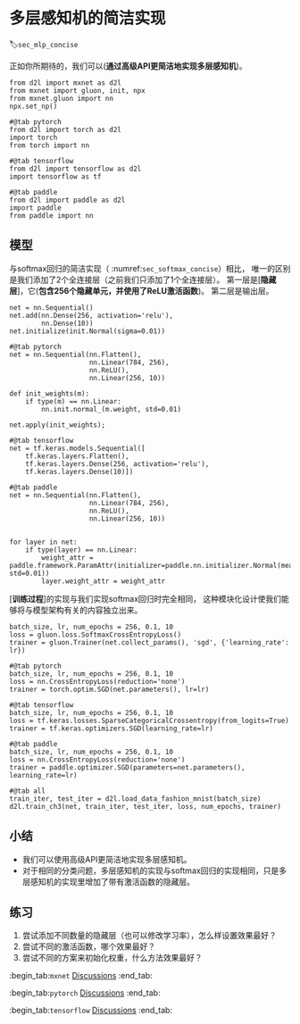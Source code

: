 # 多层感知机的简洁实现
:label:`sec_mlp_concise`

正如你所期待的，我们可以(**通过高级API更简洁地实现多层感知机**)。

```{.python .input}
from d2l import mxnet as d2l
from mxnet import gluon, init, npx
from mxnet.gluon import nn
npx.set_np()
```

```{.python .input}
#@tab pytorch
from d2l import torch as d2l
import torch
from torch import nn
```

```{.python .input}
#@tab tensorflow
from d2l import tensorflow as d2l
import tensorflow as tf
```

```{.python .input}
#@tab paddle
from d2l import paddle as d2l
import paddle
from paddle import nn
```

## 模型

与softmax回归的简洁实现（ :numref:`sec_softmax_concise`）相比，
唯一的区别是我们添加了2个全连接层（之前我们只添加了1个全连接层）。
第一层是[**隐藏层**]，它(**包含256个隐藏单元，并使用了ReLU激活函数**)。
第二层是输出层。

```{.python .input}
net = nn.Sequential()
net.add(nn.Dense(256, activation='relu'),
        nn.Dense(10))
net.initialize(init.Normal(sigma=0.01))
```

```{.python .input}
#@tab pytorch
net = nn.Sequential(nn.Flatten(),
                    nn.Linear(784, 256),
                    nn.ReLU(),
                    nn.Linear(256, 10))

def init_weights(m):
    if type(m) == nn.Linear:
        nn.init.normal_(m.weight, std=0.01)

net.apply(init_weights);
```

```{.python .input}
#@tab tensorflow
net = tf.keras.models.Sequential([
    tf.keras.layers.Flatten(),
    tf.keras.layers.Dense(256, activation='relu'),
    tf.keras.layers.Dense(10)])
```

```{.python .input}
#@tab paddle
net = nn.Sequential(nn.Flatten(),
                    nn.Linear(784, 256),
                    nn.ReLU(),
                    nn.Linear(256, 10))


for layer in net:
    if type(layer) == nn.Linear:
        weight_attr = paddle.framework.ParamAttr(initializer=paddle.nn.initializer.Normal(mean=0.0, std=0.01))
        layer.weight_attr = weight_attr
```

[**训练过程**]的实现与我们实现softmax回归时完全相同，
这种模块化设计使我们能够将与模型架构有关的内容独立出来。

```{.python .input}
batch_size, lr, num_epochs = 256, 0.1, 10
loss = gluon.loss.SoftmaxCrossEntropyLoss()
trainer = gluon.Trainer(net.collect_params(), 'sgd', {'learning_rate': lr})
```

```{.python .input}
#@tab pytorch
batch_size, lr, num_epochs = 256, 0.1, 10
loss = nn.CrossEntropyLoss(reduction='none')
trainer = torch.optim.SGD(net.parameters(), lr=lr)
```

```{.python .input}
#@tab tensorflow
batch_size, lr, num_epochs = 256, 0.1, 10
loss = tf.keras.losses.SparseCategoricalCrossentropy(from_logits=True)
trainer = tf.keras.optimizers.SGD(learning_rate=lr)
```

```{.python .input}
#@tab paddle
batch_size, lr, num_epochs = 256, 0.1, 10
loss = nn.CrossEntropyLoss(reduction='none')
trainer = paddle.optimizer.SGD(parameters=net.parameters(), learning_rate=lr)
```

```{.python .input}
#@tab all
train_iter, test_iter = d2l.load_data_fashion_mnist(batch_size)
d2l.train_ch3(net, train_iter, test_iter, loss, num_epochs, trainer)
```

## 小结

* 我们可以使用高级API更简洁地实现多层感知机。
* 对于相同的分类问题，多层感知机的实现与softmax回归的实现相同，只是多层感知机的实现里增加了带有激活函数的隐藏层。

## 练习

1. 尝试添加不同数量的隐藏层（也可以修改学习率），怎么样设置效果最好？
1. 尝试不同的激活函数，哪个效果最好？
1. 尝试不同的方案来初始化权重，什么方法效果最好？

:begin_tab:`mxnet`
[Discussions](https://discuss.d2l.ai/t/1803)
:end_tab:

:begin_tab:`pytorch`
[Discussions](https://discuss.d2l.ai/t/1802)
:end_tab:

:begin_tab:`tensorflow`
[Discussions](https://discuss.d2l.ai/t/1801)
:end_tab:
